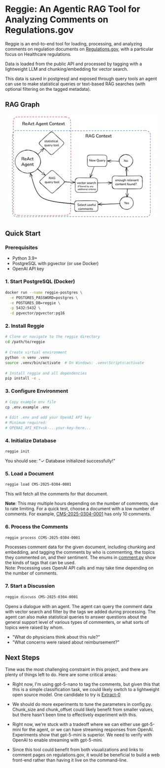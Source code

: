 # Reggie: An Agentic RAG Tool for Analyzing Comments on Regulations.gov

Reggie is an end-to-end tool for loading, processing, and analyzing comments on regulation documents on [Regulations.gov](https://www.regulations.gov/), with a particular focus on Healthcare regulations.

Data is loaded from the public API and processed by tagging with a lightweight LLM and chunking/embedding for vector search.

This data is saved in postgresql and exposed through query tools an agent can use to make statistical queries or text-based RAG searches (with optional filtering on the tagged metadata).  

## RAG Graph

![Agent Graph](reggie-graph.png)


## Quick Start

### Prerequisites

- Python 3.9+
- PostgreSQL with pgvector (or use Docker)
- OpenAI API key

### 1. Start PostgreSQL (Docker)

```bash
docker run --name reggie-postgres \
  -e POSTGRES_PASSWORD=postgres \
  -e POSTGRES_DB=reggie \
  -p 5432:5432 \
  -d pgvector/pgvector:pg16
```

### 2. Install Reggie

```bash
# Clone or navigate to the reggie directory
cd /path/to/reggie

# Create virtual environment
python -m venv .venv
source .venv/bin/activate  # On Windows: .venv\Scripts\activate

# Install reggie and all dependencies
pip install -e .
```

### 3. Configure Environment

```bash
# Copy example env file
cp .env.example .env

# Edit .env and add your OpenAI API key
# Minimum required:
# OPENAI_API_KEY=sk-...your-key-here...
```

### 4. Initialize Database

```bash
reggie init
```

You should see: "✓ Database initialized successfully!"

### 5. Load a Document

```bash
reggie load CMS-2025-0304-0001
```

This will fetch all the comments for that document.

**Note**: This may multiple hours depending on the number of comments, due to rate limiting. For a quick test, choose a document with a low number of comments. For example, [CMS-2025-0304-0001](https://www.regulations.gov/document/CMS-2025-0304-0001) has only 10 comments.

### 6. Process the Comments

  ```bash
  reggie process CCMS-2025-0304-0001
  ```

  Processes comment data for the given document, including chunking and embedding, and tagging the comments by who is commenting, the topics they commented on, and their sentiment. The enums in [comment.py](https://github.com/jtermaat/reggie/blob/main/reggie/models/comment.py) show the kinds of tags that can be used.  
  Note: Processing uses OpenAI API calls and may take time depending on the number of comments.

### 7. Start a Discussion
  
  ```bash
  reggie discuss CMS-2025-0304-0001
  ```

  Opens a dialogue with an agent.  The agent can query the comment data with vector search and filter by the tags we added during processing.  The agent can also make statistical queries to answer questions about the general support level of various types of commenters, or what sorts of topics were raised by whom.

  - "What do physicians think about this rule?"
  - "What concerns were raised about reimbursement?"


## Next Steps

Time was the most challenging constraint in this project, and there are plenty of things left to do.  Here are some critical areas:

- Right now, I'm using gpt-5-nano to tag the comments, but given this that this is a simple classification task, we could likely switch to a lightweight open source model.  One candidate to try is [Extract-0](https://github.com/herniqeu/extract0)

- We should do more experiments to tune the parameters in config.py. Chunk_size and chunk_offset could likely benefit from smaller values, but there hasn't been time to effectively experiment with this.

- Right now, we're stuck with a tradeoff where we can either use gpt-5-mini for the agent, or we can have streaming responses from OpenAI.  Experiments show that gpt-5-mini is superior.  We need to verify with OpenAI to enable streaming with gpt-5-mini.

- Since this tool could benefit from both visualizations and links to comment pages on regulations.gov, it would be beneficial to build a web front-end rather than having it live on the command-line. 
